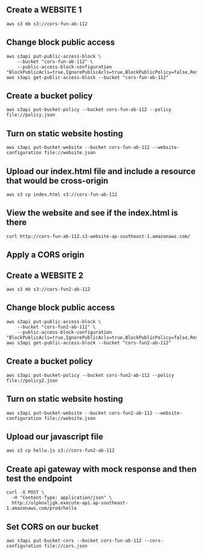 ## Create a WEBSITE 1
```
aws s3 mb s3://cors-fun-ab-112
```

## Change block public access
```
aws s3api put-public-access-block \
    --bucket "cors-fun-ab-112" \
    --public-access-block-configuration "BlockPublicAcls=true,IgnorePublicAcls=true,BlockPublicPolicy=false,RestrictPublicBuckets=false"
aws s3api get-public-access-block --bucket "cors-fun-ab-112"
```

## Create a bucket policy
```
aws s3api put-bucket-policy --bucket cors-fun-ab-112 --policy file://policy.json
```

## Turn on static website hosting
```
aws s3api put-bucket-website --bucket cors-fun-ab-112 --website-configuration file://website.json
```

## Upload our index.html file and include a resource that would be cross-origin
```
aws s3 cp index.html s3://cors-fun-ab-112
```

## View the website and see if the index.html is there
```
curl http://cors-fun-ab-112.s3-website-ap-southeast-1.amazonaws.com/
```

## Apply a CORS origin

## Create a WEBSITE 2
```
aws s3 mb s3://cors-fun2-ab-112
```

## Change block public access
```
aws s3api put-public-access-block \
    --bucket "cors-fun2-ab-112" \
    --public-access-block-configuration "BlockPublicAcls=true,IgnorePublicAcls=true,BlockPublicPolicy=false,RestrictPublicBuckets=false"
aws s3api get-public-access-block --bucket "cors-fun2-ab-112"
```

## Create a bucket policy
```
aws s3api put-bucket-policy --bucket cors-fun2-ab-112 --policy file://policy2.json
```

## Turn on static website hosting
```
aws s3api put-bucket-website --bucket cors-fun2-ab-112 --website-configuration file://website.json
```

## Upload our javascript file
```
aws s3 cp hello.js s3://cors-fun2-ab-112
```

## Create api gateway with mock response and then test the endpoint
```
curl -X POST \
  -H "Content-Type: application/json" \
  http://ulpknxljgk.execute-api.ap-southeast-1.amazonaws.com/prod/hello

```

## Set CORS on our bucket
```
aws s3api put-bucket-cors --bucket cors-fun-ab-112 --cors-configuration file://cors.json
```



